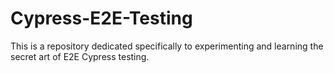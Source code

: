 # Cypress-E2E-Testing
This is a repository dedicated specifically to experimenting and learning the secret art of E2E Cypress testing.

